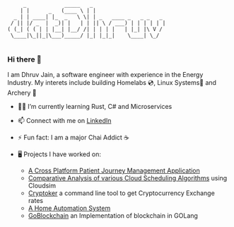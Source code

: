 ```
     _            _____   _                              
    | |      _   (____ \ | |                      
  _ | | ____| |_  _   \ \| | _   ____ _   _ _   _ 
 / || |/ _  |  _)| |   | | || \ / ___) | | | | | |
( (_| ( ( | | |__| |__/ /| | | | |   | |_| |\ V / 
 \____|\_||_|\___)_____/ |_| |_|_|    \____| \_/  
                                                  
```                                                                 
### Hi there 👋

I am Dhruv Jain, a software engineer with experience in the Energy Industry. My interets include building Homelabs 💿, Linux Systems🐧 and Archery 🏹

- 👨‍💻 I’m currently learning Rust, C# and Microservices
- 📫 Connect with me on [LinkedIn](https://www.linkedin.com/in/dhruv-jain-a309501a0)
- ⚡ Fun fact: I am a major Chai Addict ☕️

- 🖥 Projects I have worked on:
  - [A Cross Platform Patient Journey Management Application](https://github.com/datdhruv/Patient-Journey-Management-with-Flutter)
  - [Comparative Analysis of various Cloud Scheduling Algorithms](https://github.com/datdhruv/Cloud-Scheduling-Algo-Comparision) using Cloudsim
  - [Cryptoker](https://github.com/datdhruvjain/cryptoker) a command line tool to get Cryptocurrency Exchange rates
  - [A Home Automation System](https://github.com/datDhruvJain/Home-Automation)
  - [GoBlockchain](https://github.com/datDhruvJain/GoBlockchain) an Implementation of blockchain in GOLang


<!--
**datDhruvJain/datdhruvjain** is a ✨ _special_ ✨ repository because its `README.md` (this file) appears on your GitHub profile.

Here are some ideas to get you started:

- 🔭 I’m currently working on ...
- 🌱 I’m currently learning ...
- 👯 I’m looking to collaborate on ...
- 🤔 I’m looking for help with ...
- 💬 Ask me about ...
- 📫 How to reach me: ...
- 😄 Pronouns: ...
- ⚡ Fun fact: ...
-->
